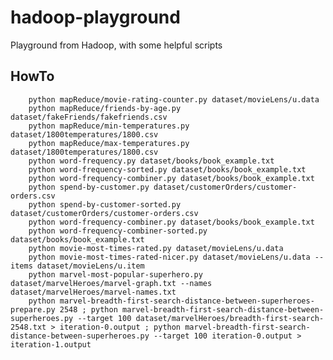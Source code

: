 # hadoop-playground
Playground from Hadoop, with some helpful scripts

## HowTo

        python mapReduce/movie-rating-counter.py dataset/movieLens/u.data
        python mapReduce/friends-by-age.py dataset/fakeFriends/fakefriends.csv
        python mapReduce/min-temperatures.py dataset/1800temperatures/1800.csv
        python mapReduce/max-temperatures.py dataset/1800temperatures/1800.csv
        python word-frequency.py dataset/books/book_example.txt
        python word-frequency-sorted.py dataset/books/book_example.txt
        python word-frequency-combiner.py dataset/books/book_example.txt
        python spend-by-customer.py dataset/customerOrders/customer-orders.csv
        python spend-by-customer-sorted.py dataset/customerOrders/customer-orders.csv
        python word-frequency-combiner.py dataset/books/book_example.txt
        python word-frequency-combiner-sorted.py dataset/books/book_example.txt
        python movie-most-times-rated.py dataset/movieLens/u.data
        python movie-most-times-rated-nicer.py dataset/movieLens/u.data --items dataset/movieLens/u.item
        python marvel-most-popular-superhero.py dataset/marvelHeroes/marvel-graph.txt --names dataset/marvelHeroes/marvel-names.txt
        python marvel-breadth-first-search-distance-between-superheroes-prepare.py 2548 ; python marvel-breadth-first-search-distance-between-superheroes.py --target 100 dataset/marvelHeroes/breadth-first-search-2548.txt > iteration-0.output ; python marvel-breadth-first-search-distance-between-superheroes.py --target 100 iteration-0.output > iteration-1.output